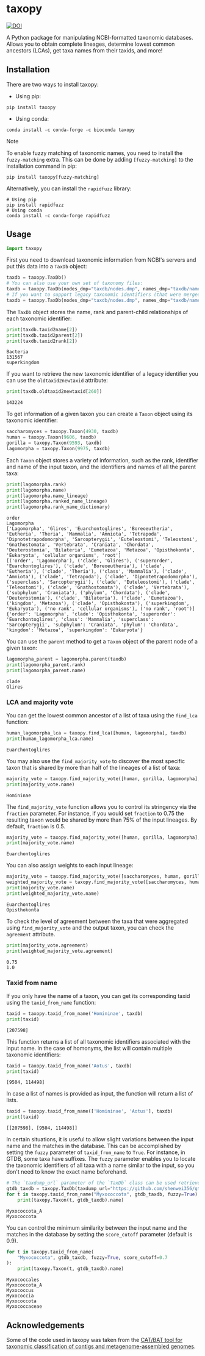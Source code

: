 # taxopy

[![DOI](https://zenodo.org/badge/DOI/10.5281/zenodo.6993581.svg)](https://doi.org/10.5281/zenodo.6993581)

A Python package for manipulating NCBI-formatted taxonomic databases. Allows you to obtain complete lineages, determine lowest common ancestors (LCAs), get taxa names from their taxids, and more!

## Installation

There are two ways to install taxopy:

  - Using pip:

```
pip install taxopy
```

  - Using conda:

```
conda install -c conda-forge -c bioconda taxopy
```

> [!NOTE]
> To enable fuzzy matching of taxonomic names, you need to install the `fuzzy-matching` extra. This can be done by adding `[fuzzy-matching]` to the installation command in pip:
> ```
> pip install taxopy[fuzzy-matching]
> ```
> Alternatively, you can install the `rapidfuzz` library:
> ```
> # Using pip
> pip install rapidfuzz
> # Using conda
> conda install -c conda-forge rapidfuzz
> ```

## Usage

```python
import taxopy
```

First you need to download taxonomic information from NCBI's servers and put this data into a `TaxDb` object:

```python
taxdb = taxopy.TaxDb()
# You can also use your own set of taxonomy files:
taxdb = taxopy.TaxDb(nodes_dmp="taxdb/nodes.dmp", names_dmp="taxdb/names.dmp")
# If you want to support legacy taxonomic identifiers (that were merged to other identifier), you also need to provide a `merged.dmp` file. This is not necessary if the data is being downloaded from NCBI.
taxdb = taxopy.TaxDb(nodes_dmp="taxdb/nodes.dmp", names_dmp="taxdb/names.dmp", merged_dmp="taxdb/merged.dmp")
```

The `TaxDb` object stores the name, rank and parent-child relationships of each taxonomic identifier:

```python
print(taxdb.taxid2name[2])
print(taxdb.taxid2parent[2])
print(taxdb.taxid2rank[2])
```

    Bacteria
    131567
    superkingdom

If you want to retrieve the new taxonomic identifier of a legacy identifier you can use the `oldtaxid2newtaxid` attribute:

```python
print(taxdb.oldtaxid2newtaxid[260])
```

    143224

To get information of a given taxon you can create a `Taxon` object using its taxonomic identifier:

```python
saccharomyces = taxopy.Taxon(4930, taxdb)
human = taxopy.Taxon(9606, taxdb)
gorilla = taxopy.Taxon(9593, taxdb)
lagomorpha = taxopy.Taxon(9975, taxdb)
```

Each `Taxon` object stores a variety of information, such as the rank, identifier and name of the input taxon, and the identifiers and names of all the parent taxa:

```python
print(lagomorpha.rank)
print(lagomorpha.name)
print(lagomorpha.name_lineage)
print(lagomorpha.ranked_name_lineage)
print(lagomorpha.rank_name_dictionary)
```

    order
    Lagomorpha
    ['Lagomorpha', 'Glires', 'Euarchontoglires', 'Boreoeutheria', 'Eutheria', 'Theria', 'Mammalia', 'Amniota', 'Tetrapoda', 'Dipnotetrapodomorpha', 'Sarcopterygii', 'Euteleostomi', 'Teleostomi', 'Gnathostomata', 'Vertebrata', 'Craniata', 'Chordata', 'Deuterostomia', 'Bilateria', 'Eumetazoa', 'Metazoa', 'Opisthokonta', 'Eukaryota', 'cellular organisms', 'root']
    [('order', 'Lagomorpha'), ('clade', 'Glires'), ('superorder', 'Euarchontoglires'), ('clade', 'Boreoeutheria'), ('clade', 'Eutheria'), ('clade', 'Theria'), ('class', 'Mammalia'), ('clade', 'Amniota'), ('clade', 'Tetrapoda'), ('clade', 'Dipnotetrapodomorpha'), ('superclass', 'Sarcopterygii'), ('clade', 'Euteleostomi'), ('clade', 'Teleostomi'), ('clade', 'Gnathostomata'), ('clade', 'Vertebrata'), ('subphylum', 'Craniata'), ('phylum', 'Chordata'), ('clade', 'Deuterostomia'), ('clade', 'Bilateria'), ('clade', 'Eumetazoa'), ('kingdom', 'Metazoa'), ('clade', 'Opisthokonta'), ('superkingdom', 'Eukaryota'), ('no rank', 'cellular organisms'), ('no rank', 'root')]
    {'order': 'Lagomorpha', 'clade': 'Opisthokonta', 'superorder': 'Euarchontoglires', 'class': 'Mammalia', 'superclass': 'Sarcopterygii', 'subphylum': 'Craniata', 'phylum': 'Chordata', 'kingdom': 'Metazoa', 'superkingdom': 'Eukaryota'}

You can use the `parent` method to get a `Taxon` object of the parent node of a given taxon:

```python
lagomorpha_parent = lagomorpha.parent(taxdb)
print(lagomorpha_parent.rank)
print(lagomorpha_parent.name)
```

    clade
    Glires

### LCA and majority vote

You can get the lowest common ancestor of a list of taxa using the `find_lca` function:

```python
human_lagomorpha_lca = taxopy.find_lca([human, lagomorpha], taxdb)
print(human_lagomorpha_lca.name)
```

    Euarchontoglires

You may also use the `find_majority_vote` to discover the most specific taxon that is shared by more than half of the lineages of a list of taxa:

```python
majority_vote = taxopy.find_majority_vote([human, gorilla, lagomorpha], taxdb)
print(majority_vote.name)
```

    Homininae

The `find_majority_vote` function allows you to control its stringency via the `fraction` parameter. For instance, if you would set `fraction` to 0.75 the resulting taxon would be shared by more than 75% of the input lineages. By default, `fraction` is 0.5.

```python
majority_vote = taxopy.find_majority_vote([human, gorilla, lagomorpha], taxdb, fraction=0.75)
print(majority_vote.name)
```

    Euarchontoglires

You can also assign weights to each input lineage:

```python
majority_vote = taxopy.find_majority_vote([saccharomyces, human, gorilla, lagomorpha], taxdb)
weighted_majority_vote = taxopy.find_majority_vote([saccharomyces, human, gorilla, lagomorpha], taxdb, weights=[3, 1, 1, 1])
print(majority_vote.name)
print(weighted_majority_vote.name)
```

    Euarchontoglires
    Opisthokonta

To check the level of agreement between the taxa that were aggregated using `find_majority_vote` and the output taxon, you can check the `agreement` attribute.

```python
print(majority_vote.agreement)
print(weighted_majority_vote.agreement)
```

    0.75
    1.0

### Taxid from name

If you only have the name of a taxon, you can get its corresponding taxid using the `taxid_from_name` function:

```python
taxid = taxopy.taxid_from_name('Homininae', taxdb)
print(taxid)
```

    [207598]

This function returns a list of all taxonomic identifiers associated with the input name. In the case of homonyms, the list will contain multiple taxonomic identifiers:

```python
taxid = taxopy.taxid_from_name('Aotus', taxdb)
print(taxid)
```

    [9504, 114498]

In case a list of names is provided as input, the function will return a list of lists.

```python
taxid = taxopy.taxid_from_name(['Homininae', 'Aotus'], taxdb)
print(taxid)
```

    [[207598], [9504, 114498]]

In certain situations, it is useful to allow slight variations between the input name and the matches in the database. This can be accomplished by setting the `fuzzy` parameter of `taxid_from_name` to `True`. For instance, in GTDB, some taxa have suffixes. The `fuzzy` parameter enables you to locate the taxonomic identifiers of all taxa with a name similar to the input, so you don't need to know the exact name beforehand.

```python
# The `taxdump_url` parameter of the `TaxDb` class can be used retrieve a custom taxdump from a URL. In this case, we will use a GTDB taxdump provided by Wei Shen (https://github.com/shenwei356/gtdb-taxdump)
gtdb_taxdb = taxopy.TaxDb(taxdump_url="https://github.com/shenwei356/gtdb-taxdump/releases/download/v0.5.0/gtdb-taxdump-R220.tar.gz")
for t in taxopy.taxid_from_name("Myxococcota", gtdb_taxdb, fuzzy=True):
    print(taxopy.Taxon(t, gtdb_taxdb).name)
```

    Myxococcota_A
    Myxococcota

You can control the minimum similarity between the input name and the matches in the database by setting the `score_cutoff` parameter (default is 0.9).

```python
for t in taxopy.taxid_from_name(
    "Myxococcota", gtdb_taxdb, fuzzy=True, score_cutoff=0.7
):
    print(taxopy.Taxon(t, gtdb_taxdb).name)
```

    Myxococcales
    Myxococcota_A
    Myxococcus
    Myxococcia
    Myxococcota
    Myxococcaceae

## Acknowledgements

Some of the code used in taxopy was taken from the [CAT/BAT tool for taxonomic classification of contigs and metagenome-assembled genomes](https://github.com/dutilh/CAT).
